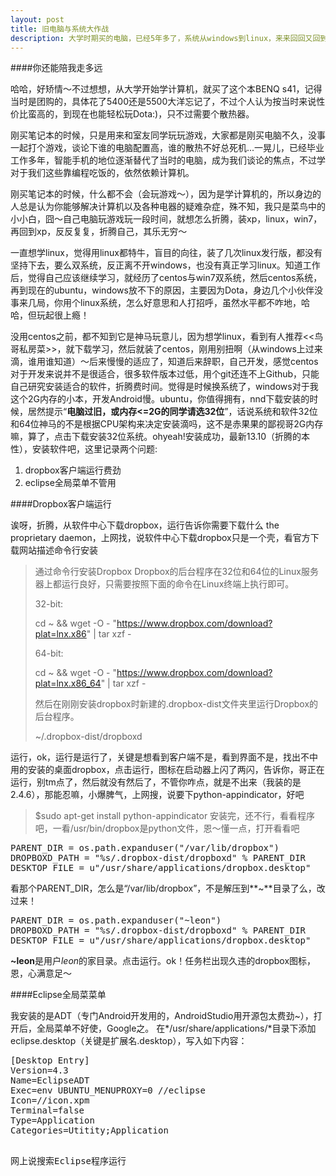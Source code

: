 ```yaml
---
layout: post
title: 旧电脑与系统大作战
description: 大学时期买的电脑，已经5年多了，系统从windows到linux，来来回回又回到ubuntu，舍不得你啊，老兄
---
```


####你还能陪我走多远


哈哈，好矫情～不过想想，从大学开始学计算机，就买了这个本BENQ s41，记得当时是团购的，具体花了5400还是5500大洋忘记了，不过个人认为按当时来说性价比蛮高的，到现在也能轻松玩Dota:)，只不过需要个散热器。


刚买笔记本的时候，只是用来和室友同学玩玩游戏，大家都是刚买电脑不久，没事一起打个游戏，谈论下谁的电脑配置高，谁的散热不好总死机...一晃儿，已经毕业工作多年，智能手机的地位逐渐替代了当时的电脑，成为我们谈论的焦点，不过学对于我们这些靠编程吃饭的，依然依赖计算机。


刚买笔记本的时候，什么都不会（会玩游戏～），因为是学计算机的，所以身边的人总是认为你能够解决计算机以及各种电器的疑难杂症，殊不知，我只是菜鸟中的小小白，囧～自己电脑玩游戏玩一段时间，就想怎么折腾，装xp，linux，win7，再回到xp，反反复复，折腾自己，其乐无穷～


一直想学linux，觉得用linux都特牛，盲目的向往，装了几次linux发行版，都没有坚持下去，要么双系统，反正离不开windows，也没有真正学习linux。知道工作后，觉得自己应该继续学习，就经历了centos与win7双系统，然后centos系统，再到现在的ubuntu，windows放不下的原因，主要因为Dota，身边几个小伙伴没事来几局，你用个linux系统，怎么好意思和人打招呼，虽然水平都不咋地，哈哈，但玩起很上瘾！


没用centos之前，都不知到它是神马玩意儿，因为想学linux，看到有人推荐<<鸟哥私房菜>>，就下载学习，然后就装了centos，刚用别扭啊（从windows上过来滴，谁用谁知道）～后来慢慢的适应了，知道后来辞职，自己开发，感觉centos对于开发来说并不是很适合，很多软件版本过低，用个git还连不上Github，只能自己研究安装适合的软件，折腾费时间。觉得是时候换系统了，windows对于我这个2G内存的小本，开发Android慢。ubuntu，你值得拥有，nnd下载安装的时候，居然提示“**电脑过旧，或内存<=2G的同学请选32位**”，话说系统和软件32位和64位神马的不是根据CPU架构来决定安装滴吗，这不是赤果果的鄙视哥2G内存嘛，算了，点击下载安装32位系统。ohyeah!安装成功，最新13.10（折腾的本性），安装软件吧，这里记录两个问题:

1. dropbox客户端运行费劲
2. eclipse全局菜单不管用

####Dropbox客户端运行

诶呀，折腾，从软件中心下载dropbox，运行告诉你需要下载什么 the proprietary daemon，上网找，说软件中心下载dropbox只是一个壳，看官方下载网站描述命令行安装

>通过命令行安装Dropbox
>Dropbox的后台程序在32位和64位的Linux服务器上都运行良好，只需要按照下面的命令在Linux终端上执行即可。
>
>32-bit:
>
>cd ~ && wget -O - "https://www.dropbox.com/download?plat=lnx.x86" | tar xzf -
>        
>64-bit:
>
>cd ~ && wget -O - "https://www.dropbox.com/download?plat=lnx.x86_64" | tar xzf -
>        
>然后在刚刚安装dropbox时新建的.dropbox-dist文件夹里运行Dropbox的后台程序。
>
>~/.dropbox-dist/dropboxd

运行，ok，运行是运行了，关键是想看到客户端不是，看到界面不是，找出不中用的安装的桌面dropbox，点击运行，图标在启动器上闪了两闪，告诉你，哥正在运行，别tm点了，然后就没有然后了，不管你咋点，就是不出来（我装的是2.4.6），那能忍嘛，小爆脾气，上网搜，说要下python-appindicator，好吧
>$sudo apt-get install python-appindicator
安装完，还不行，看看程序吧，一看/usr/bin/dropbox是python文件，恩～懂一点，打开看看吧

<?prettify linenums=57?>
<pre>
PARENT_DIR = os.path.expanduser("/var/lib/dropbox")
DROPBOXD_PATH = "%s/.dropbox-dist/dropboxd" % PARENT_DIR
DESKTOP_FILE = u"/usr/share/applications/dropbox.desktop" 
</pre>

看那个PARENT_DIR，怎么是“/var/lib/dropbox”，不是解压到**~**目录了么，改过来！

<pre class="prettyprint">
PARENT_DIR = os.path.expanduser("~leon")
DROPBOXD_PATH = "%s/.dropbox-dist/dropboxd" % PARENT_DIR
DESKTOP_FILE = u"/usr/share/applications/dropbox.desktop" 
</pre>

**~leon**是用户*leon*的家目录。点击运行。ok！任务栏出现久违的dropbox图标，恩，心满意足～


####Eclipse全局菜菜单


我安装的是ADT（专门Android开发用的，AndroidStudio用开源包太费劲~），打开后，全局菜单不好使，Google之。
在*/usr/share/applications/*目录下添加 eclipse.desktop（关键是扩展名.desktop），写入如下内容：

<pre class="prettyprint">
[Desktop Entry]
Version=4.3
Name=EclipseADT
Exec=env UBUNTU_MENUPROXY=0 /<ECLIPSE_PATH>/eclipse
Icon=/<ECLIPSE_PATH>/icon.xpm
Terminal=false
Type=Application
Categories=Utitity;Application
<pre>

网上说搜索Eclipse程序运行


